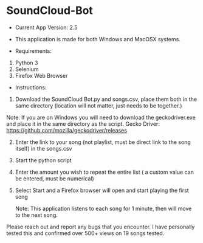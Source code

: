 # SoundCloud-Bot
- Current App Version: 2.5
- This application is made for both Windows and MacOSX systems.

- Requirements:
1. Python 3
2. Selenium
3. Firefox Web Browser

- Instructions:
1. Download the SoundCloud Bot.py and songs.csv, place them both in the same directory (location will not matter, just needs to be together.)

  Note: If you are on Windows you will need to download the geckodriver.exe and place it in the same directory as the script.
Gecko Driver: https://github.com/mozilla/geckodriver/releases

2. Enter the link to your song (not playlist, must be direct link to the song itself) in the songs.csv
3. Start the python script
4. Enter the amount you wish to repeat the entire list ( a custom value can be entered, must be numerical)
5. Select Start and a Firefox browser will open and start playing the first song

   Note: This application listens to each song for 1 minute, then will move to the next song.

Please reach out and report any bugs that you encounter.
I have personally tested this and confirmed over 500+ views on 19 songs tested.
